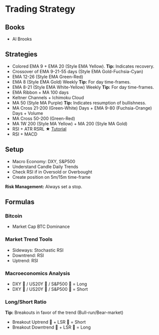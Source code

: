 # Trading Strategy

## Books

- Al Brooks

## Strategies

- Colored EMA 9 + EMA 20 (Style EMA Yellow). **Tip:** Indicates recovery.
- Crossover of EMA 9-21-55 days (Style EMA Gold-Fuchsia-Cyan)
- EMA 12-26 (Style EMA Green-Red)
- EMA 8 (Style EMA Gold) Weekly **Tip:** For day time-frames.
- EMA 8-21 (Style EMA White-Yellow) Weekly **Tip:** For day time-frames.
- EMA Ribbon + MA 100 days
- Keltner Channels + Ichimoku Cloud
- MA 50 (Style MA Purple) **Tip:** Indicates resumption of bullishness.
- MA Cross 21-200 (Green-White) Days + EMA 9-80 (Fuchsia-Orange) Days + Volume
- MA Cross 50-200 (Green-Red)
- MA 1W 200 (Style MA Yellow) + MA 200 (Style MA Gold)
- RSI + ATR RSRL **★** [Tutorial](https://youtube.com/watch?v=cZYdGJ-2q8U)
- RSI + MACD

<!--
- MA 1W 50, 100, 200 Gold RED
- MA 7-25-99
-->

## Setup

- Macro Economy: DXY, S&P500
- Understand Candle Daily Trends
- Check RSI if in Oversold or Overbought
- Create position on 5m/15m time-frame

**Risk Management:** Always set a stop.

## Formulas

### Bitcoin

- Market Cap BTC Dominance

### Market Trend Tools

- Sideways: Stochastic RSI
- Downtrend: RSI
- Uptrend: RSI

### Macroeconomics Analysis

- DXY 🔽 / US20Y 🔽 / S&P500 🔼 = Long
- DXY 🔼 / US20Y 🔼 / S&P500 🔽 = Short

### Long/Short Ratio

**Tip:** Breakouts in favor of the trend (Bull-run/Bear-market)

- Breakout Uptrend 🔼 + LSR 🔼 = Short
- Breakout Downtrend 🔽 + LSR 🔽 = Long
